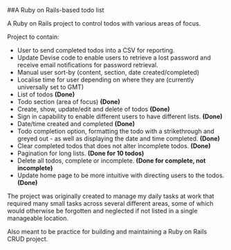 ##A Ruby on Rails-based todo list

A Ruby on Rails project to control todos with various areas of focus.

Project to contain:

* User to send completed todos into a CSV for reporting.
* Update Devise code to enable users to retrieve a lost password and receive email notifications for password retrieval.
* Manual user sort-by (content, section, date created/completed)
* Localise time for user depending on where they are (currently universally set to GMT)
* List of todos **(Done)**
* Todo section (area of focus) **(Done)**
* Create, show, update/edit and delete of todos **(Done)**
* Sign in capability to enable different users to have different lists. **(Done)**
* Date/time created and completed **(Done)**
* Todo completion option, formatting the todo with a strikethrough and greyed out - as well as displaying the date and time completed. **(Done)**
* Clear completed todos that does not alter incomplete todos. **(Done)**
* Pagination for long lists. **(Done for 10 todos)**
* Delete all todos, complete or incomplete. **(Done for complete, not incomplete)**
* Update home page to be more intuitive with directing users to the todos. **(Done)**


The project was originally created to manage my daily tasks at work that required many small tasks across several different areas, some of which would otherwise be forgotten and neglected if not listed in a single manageable location.

Also meant to be practice for building and maintaining a Ruby on Rails CRUD project.